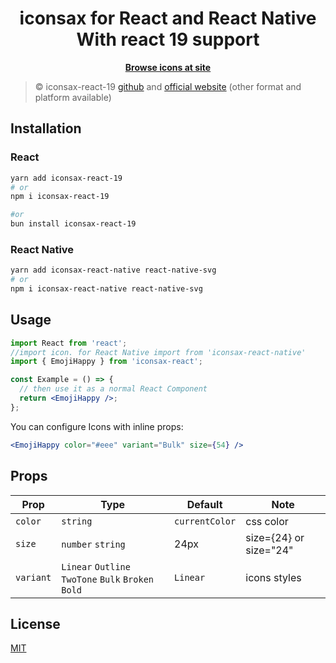 <h1 align="center">iconsax for React and React Native With react 19 support </h1>

<p align="center">
  <a href="https://iconsax-react.pages.dev/"><strong>Browse icons at site</strong></a>
</p>

> ©️ iconsax-react-19 [github](https://github.com/MohamedRagheb/iconsax-react-19) and
> [official website](https://iconsax-react.pages.dev/) (other format and platform available)

## Installation

### React

```bash
yarn add iconsax-react-19
# or
npm i iconsax-react-19

#or 
bun install iconsax-react-19
```

### React Native

```bash
yarn add iconsax-react-native react-native-svg
# or
npm i iconsax-react-native react-native-svg
```

## Usage

```jsx
import React from 'react';
//import icon. for React Native import from 'iconsax-react-native'
import { EmojiHappy } from 'iconsax-react';

const Example = () => {
  // then use it as a normal React Component
  return <EmojiHappy />;
};
```

You can configure Icons with inline props:

```jsx
<EmojiHappy color="#eee" variant="Bulk" size={54} />
```

## Props

| Prop      | Type                                                | Default        | Note                   |
| --------- | --------------------------------------------------- | -------------- | ---------------------- |
| `color`   | `string`                                            | `currentColor` | css color              |
| `size`    | `number` `string`                                   | 24px           | size={24} or size="24" |
| `variant` | `Linear` `Outline` `TwoTone` `Bulk` `Broken` `Bold` | `Linear`       | icons styles           |


## License

[MIT](./LICENSE)
